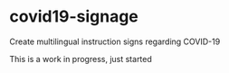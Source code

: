 # covid19-signage
Create multilingual instruction signs regarding COVID-19

This is a work in progress, just started
